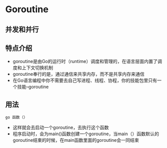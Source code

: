 # Goroutine

## 并发和并行

## 特点介绍

* goroutine是由Go的运行时（runtime）调度和管理的，在语言层面内置了调度和上下文切换机制
* goroutine奉行的是，通过通信来共享内存，而不是共享内存来通信
* 在Go语言编程中你不需要去自己写进程、线程、协程，你的技能包里只有一个技能–goroutine

## 用法

```
go 函数（）
```

* 这样就会去启动一个goroutine，去执行这个函数
* 程序启动时，会为main()函数创建一个goroutine，当main（）函数默认的goroutine结束的时候，在main函数里面的goroutine会一同结束

